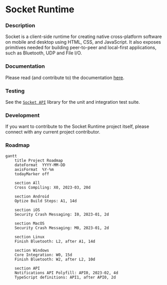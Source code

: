 # Socket Runtime

### Description

Socket is a client-side runtime for creating native cross-platform software on
mobile and desktop using HTML, CSS, and JavaScript. It also exposes primitives
needed for building peer-to-peer and local-first applications, such as Bluetooth,
UDP and File I/O.

### Documentation

<!-- [![Socket SDK CI](https://github.com/socketsupply/socket/actions/workflows/ci.yml/badge.svg?branch=master)](https://github.com/socketsupply/socket/actions/workflows/ci.yml) -->

Please read (and contribute to) the documentation [here](https://sockets.sh).

### Testing

See the [`Socket API`][0] library for the unit and integration test suite.

### Development

If you want to contribute to the Socket Runtime project itself, please connect
with any current project contributor.

### Roadmap

```mermaid
gantt
    title Project Roadmap
    dateFormat  YYYY-MM-DD
    axisFormat  %Y-%m
    todayMarker off

    section All
    Cross Compiling: X0, 2023-03, 20d

    section Android
    Optize Build Steps: A1, 14d

    section iOS
    Security Crash Messaging: I0, 2023-01, 2d

    section MacOS
    Security Crash Messaging: M0, 2023-01, 2d

    section Linux
    Finish Bluetooth: L2, after A1, 14d

    section Windows
    Core Integration: W0, 15d
    Finish Bluetooth: W2, after L2, 10d

    section API
    Notifications API Polyfill: API0, 2023-02, 4d
    TypeScript definitions: API1, after API0, 2d
```


[0]:https://github.com/socketsupply/socket-api
